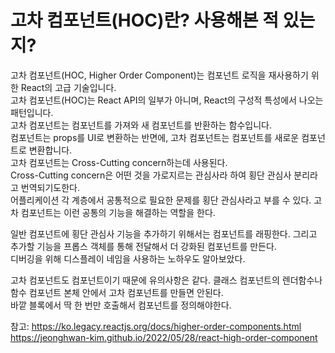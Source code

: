 # 고차 컴포넌트(HOC)란? 사용해본 적 있는지?

고차 컴포넌트(HOC, Higher Order Component)는 컴포넌트 로직을 재사용하기 위한 React의 고급 기술입니다.   
고차 컴포넌트(HOC)는 React API의 일부가 아니며, React의 구성적 특성에서 나오는 패턴입니다.  
고차 컴포넌트는 컴포넌트를 가져와 새 컴포넌트를 반환하는 함수입니다.  
컴포넌트는 props를 UI로 변환하는 반면에, 고차 컴포넌트는 컴포넌트를 새로운 컴포넌트로 변환합니다.  
고차 컴포넌트는 Cross-Cutting concern하는데 사용된다.   
Cross-Cutting concern은 어떤 것을 가로지르는 관심사라 하여 횡단 관심사 분리라고 번역되기도한다.  
어플리케이션 각 계층에서 공통적으로 필요한 문제를 횡단 관심사라고 부를 수 있다. 고차 컴포넌트는 이런 공통의 기능을 해결하는 역할을 한다.

일반 컴포넌트에 횡단 관심사 기능을 추가하기 위해서는 컴포넌트를 래핑한다. 그리고 추가할 기능을 프롭스 객체를 통해 전달해서 더 강화된 컴포넌트를 만든다.  
디버깅을 위해 디스플레이 네임을 사용하는 노하우도 알아보았다.

고차 컴포넌트도 컴포넌트이기 때문에 유의사항은 같다. 클래스 컴포넌트의 렌더함수나 함수 컴포넌트 본체 안에서 고차 컴포넌트를 만들면 안된다.  
바깥 블록에서 딱 한 번만 호출해서 컴포넌트를 정의해야한다.

  참고:
  https://ko.legacy.reactjs.org/docs/higher-order-components.html
https://jeonghwan-kim.github.io/2022/05/28/react-high-order-component
